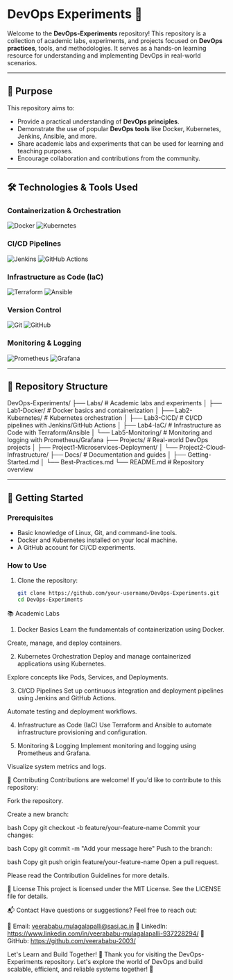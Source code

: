# DevOps Experiments 🚀

Welcome to the **DevOps-Experiments** repository! This repository is a collection of academic labs, experiments, and projects focused on **DevOps practices**, tools, and methodologies. It serves as a hands-on learning resource for understanding and implementing DevOps in real-world scenarios.

---

## 🎯 **Purpose**

This repository aims to:
- Provide a practical understanding of **DevOps principles**.
- Demonstrate the use of popular **DevOps tools** like Docker, Kubernetes, Jenkins, Ansible, and more.
- Share academic labs and experiments that can be used for learning and teaching purposes.
- Encourage collaboration and contributions from the community.

---

## 🛠️ **Technologies & Tools Used**

### **Containerization & Orchestration**
![Docker](https://img.shields.io/badge/Docker-2496ED?style=for-the-badge&logo=docker&logoColor=white)
![Kubernetes](https://img.shields.io/badge/Kubernetes-326CE5?style=for-the-badge&logo=kubernetes&logoColor=white)

### **CI/CD Pipelines**
![Jenkins](https://img.shields.io/badge/Jenkins-D24939?style=for-the-badge&logo=jenkins&logoColor=white)
![GitHub Actions](https://img.shields.io/badge/GitHub_Actions-2088FF?style=for-the-badge&logo=github-actions&logoColor=white)

### **Infrastructure as Code (IaC)**
![Terraform](https://img.shields.io/badge/Terraform-623CE4?style=for-the-badge&logo=terraform&logoColor=white)
![Ansible](https://img.shields.io/badge/Ansible-EE0000?style=for-the-badge&logo=ansible&logoColor=white)

### **Version Control**
![Git](https://img.shields.io/badge/Git-F05032?style=for-the-badge&logo=git&logoColor=white)
![GitHub](https://img.shields.io/badge/GitHub-181717?style=for-the-badge&logo=github&logoColor=white)

### **Monitoring & Logging**
![Prometheus](https://img.shields.io/badge/Prometheus-E6522C?style=for-the-badge&logo=prometheus&logoColor=white)
![Grafana](https://img.shields.io/badge/Grafana-F46800?style=for-the-badge&logo=grafana&logoColor=white)

---

## 📂 **Repository Structure**

DevOps-Experiments/
├── Labs/ # Academic labs and experiments
│ ├── Lab1-Docker/ # Docker basics and containerization
│ ├── Lab2-Kubernetes/ # Kubernetes orchestration
│ ├── Lab3-CICD/ # CI/CD pipelines with Jenkins/GitHub Actions
│ ├── Lab4-IaC/ # Infrastructure as Code with Terraform/Ansible
│ └── Lab5-Monitoring/ # Monitoring and logging with Prometheus/Grafana
├── Projects/ # Real-world DevOps projects
│ ├── Project1-Microservices-Deployment/
│ └── Project2-Cloud-Infrastructure/
├── Docs/ # Documentation and guides
│ ├── Getting-Started.md
│ └── Best-Practices.md
└── README.md # Repository overview


---

## 🚀 **Getting Started**

### **Prerequisites**
- Basic knowledge of Linux, Git, and command-line tools.
- Docker and Kubernetes installed on your local machine.
- A GitHub account for CI/CD experiments.

### **How to Use**
1. Clone the repository:
   ```bash
   git clone https://github.com/your-username/DevOps-Experiments.git
   cd DevOps-Experiments

📚 Academic Labs
1. Docker Basics
Learn the fundamentals of containerization using Docker.

Create, manage, and deploy containers.

2. Kubernetes Orchestration
Deploy and manage containerized applications using Kubernetes.

Explore concepts like Pods, Services, and Deployments.

3. CI/CD Pipelines
Set up continuous integration and deployment pipelines using Jenkins and GitHub Actions.

Automate testing and deployment workflows.

4. Infrastructure as Code (IaC)
Use Terraform and Ansible to automate infrastructure provisioning and configuration.

5. Monitoring & Logging
Implement monitoring and logging using Prometheus and Grafana.

Visualize system metrics and logs.

🤝 Contributing
Contributions are welcome! If you'd like to contribute to this repository:

Fork the repository.

Create a new branch:

bash
Copy
git checkout -b feature/your-feature-name
Commit your changes:

bash
Copy
git commit -m "Add your message here"
Push to the branch:

bash
Copy
git push origin feature/your-feature-name
Open a pull request.

Please read the Contribution Guidelines for more details.

📄 License
This project is licensed under the MIT License. See the LICENSE file for details.

📬 Contact
Have questions or suggestions? Feel free to reach out:

📧 Email: veerababu.mulagalapalli@sasi.ac.in
💼 LinkedIn: https://www.linkedin.com/in/veerababu-mulagalapalli-937228294/
🐙 GitHub: https://github.com/veerababu-2003/

Let's Learn and Build Together! 🌟
Thank you for visiting the DevOps-Experiments repository. Let's explore the world of DevOps and build scalable, efficient, and reliable systems together! 🚀

